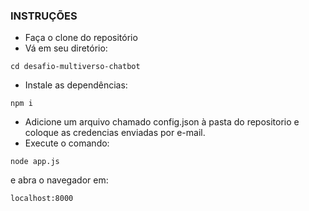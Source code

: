 ### INSTRUÇÕES
- Faça o clone do repositório
- Vá em seu diretório:
```
cd desafio-multiverso-chatbot
```
- Instale as dependências: 
```
npm i
```
- Adicione um arquivo chamado config.json à pasta do repositorio e coloque as credencias enviadas por e-mail.
- Execute o comando: 
```
node app.js
```
e abra o navegador em: 
```
localhost:8000
```